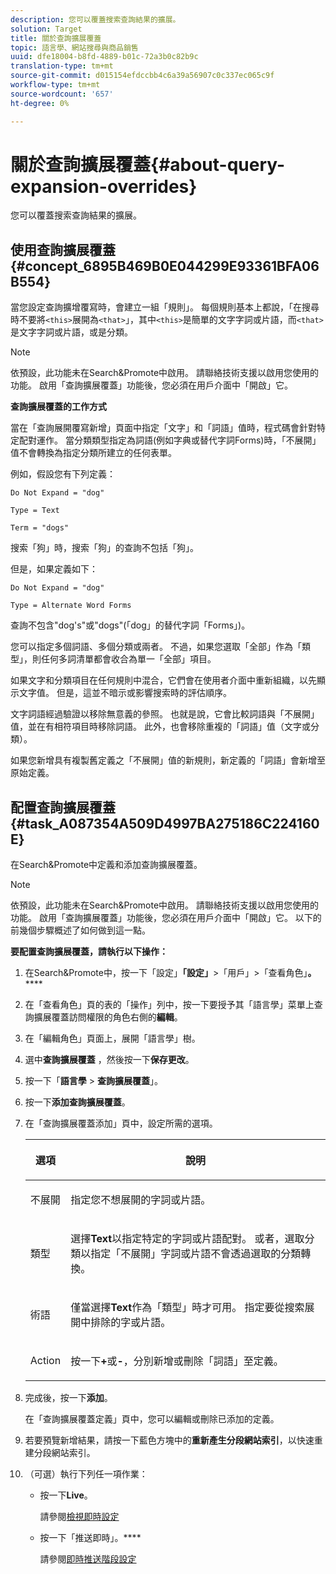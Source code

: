 ```yaml
---
description: 您可以覆蓋搜索查詢結果的擴展。
solution: Target
title: 關於查詢擴展覆蓋
topic: 語言學、網站搜尋與商品銷售
uuid: dfe18004-b8fd-4889-b01c-72a3b0c82b9c
translation-type: tm+mt
source-git-commit: d015154efdccbb4c6a39a56907c0c337ec065c9f
workflow-type: tm+mt
source-wordcount: '657'
ht-degree: 0%

---
```



# 關於查詢擴展覆蓋{#about-query-expansion-overrides}

您可以覆蓋搜索查詢結果的擴展。

## 使用查詢擴展覆蓋{#concept_6895B469B0E044299E93361BFA06B554}

當您設定查詢擴增覆寫時，會建立一組「規則」。 每個規則基本上都說，「在搜尋時不要將`<this>`展開為`<that>`」，其中`<this>`是簡單的文字字詞或片語，而`<that>`是文字字詞或片語，或是分類。

>[!NOTE]
>
>依預設，此功能未在Search&amp;Promote中啟用。 請聯絡技術支援以啟用您使用的功能。 啟用「查詢擴展覆蓋」功能後，您必須在用戶介面中「開啟」它。

**查詢擴展覆蓋的工作方式**

當在「查詢展開覆寫新增」頁面中指定「文字」和「詞語」值時，程式碼會針對特定配對運作。 當分類類型指定為詞語(例如字典或替代字詞Forms)時，「不展開」值不會轉換為指定分類所建立的任何表單。

例如，假設您有下列定義：

`Do Not Expand = "dog"`

`Type = Text`

`Term = "dogs"`

搜索「狗」時，搜索「狗」的查詢不包括「狗」。

但是，如果定義如下：

`Do Not Expand = "dog"`

`Type = Alternate Word Forms`

查詢不包含&quot;dog&#39;s&quot;或&quot;dogs&quot;(「dog」的替代字詞「Forms」)。

您可以指定多個詞語、多個分類或兩者。 不過，如果您選取「全部」作為「類型」，則任何多詞清單都會收合為單一「全部」項目。

如果文字和分類項目在任何規則中混合，它們會在使用者介面中重新組織，以先顯示文字值。 但是，這並不暗示或影響搜索時的評估順序。

文字詞語經過驗證以移除無意義的參照。 也就是說，它會比較詞語與「不展開」值，並在有相符項目時移除詞語。 此外，也會移除重複的「詞語」值（文字或分類）。

如果您新增具有複製舊定義之「不展開」值的新規則，新定義的「詞語」會新增至原始定義。

## 配置查詢擴展覆蓋{#task_A087354A509D4997BA275186C224160E}

在Search&amp;Promote中定義和添加查詢擴展覆蓋。

<!-- 

t_configuring_query_expansion_overrides.xml

 -->

>[!NOTE]
依預設，此功能未在Search&amp;Promote中啟用。 請聯絡技術支援以啟用您使用的功能。 啟用「查詢擴展覆蓋」功能後，您必須在用戶介面中「開啟」它。 以下的前幾個步驟概述了如何做到這一點。

**要配置查詢擴展覆蓋，請執行以下操作：**

1. 在Search&amp;Promote中，按一下「設定」**「設定」**>「用戶」>「查看角色」**。******
1. 在「查看角色」頁的表的「操作」列中，按一下要授予其「語言學」菜單上查詢擴展覆蓋訪問權限的角色右側的&#x200B;**編輯**。
1. 在「編輯角色」頁面上，展開「語言學」樹。
1. 選中&#x200B;**查詢擴展覆蓋** ，然後按一下&#x200B;**保存更改**。
1. 按一下「**語言學** > **查詢擴展覆蓋**」。
1. 按一下&#x200B;**添加查詢擴展覆蓋**。
1. 在「查詢擴展覆蓋添加」頁中，設定所需的選項。

   <!-- 
   
   r_query_expansion_override_definitions.xml
   
   -->

   <table> 
    <thead> 
      <tr> 
      <th colname="col1" class="entry"> <p>選項 </p> </th> 
      <th colname="col2" class="entry"> <p>說明 </p> </th> 
      </tr> 
    </thead>
    <tbody> 
      <tr> 
      <td colname="col1"> <p>不展開 </p> </td> 
      <td colname="col2"> <p>指定您不想展開的字詞或片語。 </p> </td> 
      </tr> 
      <tr> 
      <td colname="col1"> <p>類型 </p> </td> 
      <td colname="col2"> <p>選擇<b>Text</b>以指定特定的字詞或片語配對。 或者，選取分類以指定「不展開」字詞或片語不會透過選取的分類轉換。 </p> </td> 
      </tr> 
      <tr> 
      <td colname="col1"> <p>術語 </p> </td> 
      <td colname="col2"> <p>僅當選擇<b>Text</b>作為「類型」時才可用。 指定要從搜索展開中排除的字或片語。 </p> </td> 
      </tr> 
      <tr> 
      <td colname="col1"> <p>Action </p> </td> 
      <td colname="col2"> <p> 按一下<b>+</b>或<b>-</b>，分別新增或刪除「詞語」至定義。 </p> </td> 
      </tr> 
    </tbody> 
    </table>

1. 完成後，按一下&#x200B;**添加**。

   在「查詢擴展覆蓋定義」頁中，您可以編輯或刪除已添加的定義。
1. 若要預覽新增結果，請按一下藍色方塊中的&#x200B;**重新產生分段網站索引**，以快速重建分段網站索引。
1. （可選）執行下列任一項作業：

   * 按一下&#x200B;**Live**。

      請參閱[檢視即時設定](../c-about-staging.md#task_401A0EBDB5DB4D4CA933CBA7BECDC10F)

   * 按一下「推送即時」。****

      請參閱[即時推送階段設定](../c-about-staging.md#task_44306783B4C0408AAA58B471DAF2D9A4)

